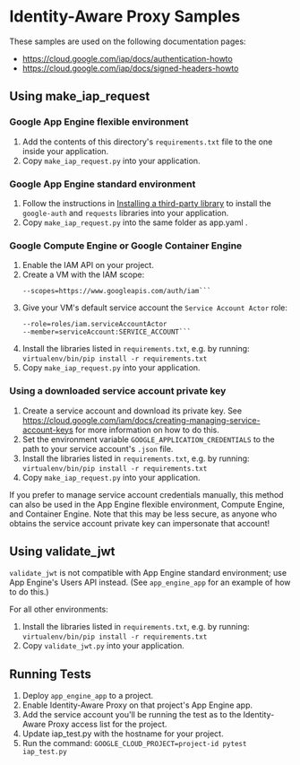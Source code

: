# Identity-Aware Proxy Samples

<!-- auto-doc-link -->
These samples are used on the following documentation pages:

>
* https://cloud.google.com/iap/docs/authentication-howto
* https://cloud.google.com/iap/docs/signed-headers-howto

<!-- end-auto-doc-link -->

## Using make_iap_request

### Google App Engine flexible environment

1. Add the contents of this directory's `requirements.txt` file to the one
   inside your application.
2. Copy `make_iap_request.py` into your application.

### Google App Engine standard environment

1. Follow the instructions
   in
   [Installing a third-party library](https://cloud.google.com/appengine/docs/python/tools/using-libraries-python-27#installing_a_third-party_library) to
   install the `google-auth` and `requests` libraries into your application.
2. Copy `make_iap_request.py` into the same folder as app.yaml .

### Google Compute Engine or Google Container Engine

1. Enable the IAM API on your project.
2. Create a VM with the IAM scope:
   ```gcloud compute instances create INSTANCE_NAME
   --scopes=https://www.googleapis.com/auth/iam```
3. Give your VM's default service account the `Service Account Actor` role:
   ```gcloud projects add-iam-policy-binding PROJET_ID
   --role=roles/iam.serviceAccountActor
   --member=serviceAccount:SERVICE_ACCOUNT```
4. Install the libraries listed in `requirements.txt`, e.g. by running:
   ```virtualenv/bin/pip install -r requirements.txt```
5. Copy `make_iap_request.py` into your application.

### Using a downloaded service account private key

1. Create a service account and download its private key.
   See https://cloud.google.com/iam/docs/creating-managing-service-account-keys
   for more information on how to do this.
2. Set the environment variable `GOOGLE_APPLICATION_CREDENTIALS` to the path
   to your service account's `.json` file.
3. Install the libraries listed in `requirements.txt`, e.g. by running:
   ```virtualenv/bin/pip install -r requirements.txt```
4. Copy `make_iap_request.py` into your application.

If you prefer to manage service account credentials manually, this method can
also be used in the App Engine flexible environment, Compute Engine, and
Container Engine. Note that this may be less secure, as anyone who obtains the
service account private key can impersonate that account!

## Using validate_jwt

`validate_jwt` is not compatible with App Engine standard environment;
use App Engine's Users API instead. (See `app_engine_app` for an example
of how to do this.)

For all other environments:

1. Install the libraries listed in `requirements.txt`, e.g. by running:
   ```virtualenv/bin/pip install -r requirements.txt```
2. Copy `validate_jwt.py` into your application.

## Running Tests

1. Deploy `app_engine_app` to a project.
2. Enable Identity-Aware Proxy on that project's App Engine app.
3. Add the service account you'll be running the test as to the
   Identity-Aware Proxy access list for the project.
4. Update iap_test.py with the hostname for your project.
5. Run the command: ```GOOGLE_CLOUD_PROJECT=project-id pytest iap_test.py```
